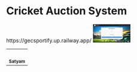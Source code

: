 <h1>Cricket Auction System</h1>
https://gecsportify.up.railway.app/

<img src="./Images/home.png" width="100px;" alt="home-page" style="max-width: 100%;">

<table>
  <tbody><tr>
    <td align="center"><a href="https://github.com/SatyamKharote"><img src="https://github.com/SatyamKharote.png" width="100px;" alt="" style="max-width: 100%;"><br><sub><b>Satyam</b></sub></a></td>
  </tr>
</tbody></table>
